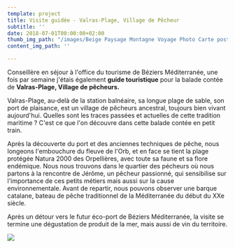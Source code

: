 ```yaml
---
template: project
title: Visite guidée - Valras-Plage, Village de Pêcheur
subtitle: ''
date: 2018-07-01T00:00:00+02:00
thumb_img_path: "/images/Beige Paysage Montagne Voyage Photo Carte postale (1).png"
content_img_path: ''

---
```

Conseillère en séjour à l'office du tourisme de Béziers Méditerranée, une fois par semaine j'étais également **guide touristique** pour la balade contée de **Valras-Plage, Village de pêcheurs.**

Valras-Plage, au-delà de la station balnéaire, sa longue plage de sable, son port de plaisance, est un village de pêcheurs ancestral, toujours bien vivant aujourd'hui. Quelles sont les traces passées et actuelles de cette tradition maritime ? C'est ce que l'on découvre dans cette balade contée en petit train.

Après la découverte du port et des anciennes techniques de pêche, nous longeons l'embouchure du fleuve de l'Orb, et en face se tient la plage protégée Natura 2000 des Orpellières, avec toute sa faune et sa flore endémique. Nous nous trouvons dans le quartier des pécheurs où nous partons à la rencontre de Jérôme, un pêcheur passionné, qui sensibilise sur l'importance de ces petits métiers mais aussi sur la cause environnementale. Avant de repartir, nous pouvons observer une barque catalane, bateau de pêche traditionnel de la Méditerranée du début du XXe siècle.

Après un détour vers le futur éco-port de Béziers Méditerranée, la visite se termine une dégustation de produit de la mer, mais aussi de vin du territoire.

![](/images/IMG_20180815_204111.jpg)